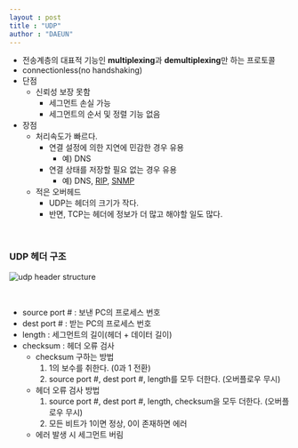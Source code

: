 ```yaml
---
layout : post
title : "UDP"
author : "DAEUN"
---
```


- 전송계층의 대표적 기능인 **multiplexing**과 **demultiplexing**만 하는 프로토콜
- connectionless(no handshaking)
- 단점
    - 신뢰성 보장 못함
        - 세그먼트 손실 가능
        - 세그먼트의 순서 및 정렬 기능 없음
- 장점
    - 처리속도가 빠르다.
        - 연결 설정에 의한 지연에 민감한 경우 유용
            - 예) DNS
        - 연결 상태를 저장할 필요 없는 경우 유용
            - 예) DNS, [RIP](https://www.geeksforgeeks.org/routing-information-protocol-rip/), [SNMP](http://www.ktword.co.kr/abbr_view.php?m_temp1=279)
    - 적은 오버헤드
        - UDP는 헤더의 크기가 작다.
        - 반면, TCP는 헤더에 정보가 더 많고 해야할 일도 많다.

<br>

### UDP 헤더 구조

![udp header structure](https://images2018.cnblogs.com/blog/1126979/201806/1126979-20180619144725146-196436604.png)

<br>

- source port # : 보낸 PC의 프로세스 번호
- dest port # : 받는 PC의 프로세스 번호
- length : 세그먼트의 길이(헤더 + 데이터 길이)
- checksum : 헤더 오류 검사
    - checksum 구하는 방법
        1. 1의 보수를 취한다. (0과 1 전환)
        2. source port #, dest port #, length를 모두 더한다. (오버플로우 무시)
    - 헤더 오류 검사 방법
        1. source port #, dest port #, length, checksum을 모두 더한다. (오버플로우 무시)
        2. 모든 비트가 1이면 정상, 0이 존재하면 에러
    - 에러 발생 시 세그먼트 버림